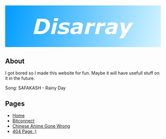 ![Website banner](https://github.com/digitaldisarray/digitaldisarray.github.io/blob/master/assets/banner.png?raw=true)

## About
I got bored so I made this website for fun.
Maybe it will have usefull stuff on it in the future.

Song: SAFAKASH - Rainy Day

## Pages
 - [Home](https://digitaldisarray.github.io/)
 - [Bitconnect](https://digitaldisarray.github.io/memes/bit.html)
 - [Chinese Anime Gone Wrong](https://digitaldisarray.github.io/memes/wrong.html)
 - [404 Page ;)](https://digitaldisarray.github.io/404.html)
